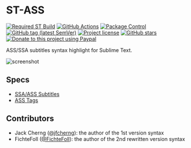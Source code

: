 # ST-ASS

[![Required ST Build](https://img.shields.io/badge/ST-4105+-orange.svg?style=flat-square&logo=sublime-text)](https://www.sublimetext.com)
[![GitHub Actions](https://img.shields.io/github/workflow/status/jfcherng-sublime/ST-ASS/Python?style=flat-square)](https://github.com/jfcherng-sublime/ST-ASS/actions)
[![Package Control](https://img.shields.io/packagecontrol/dt/Advanced%20Substation%20Alpha%20%28ASS%29?style=flat-square)](https://packagecontrol.io/packages/Advanced%20Substation%20Alpha%20%28ASS%29)
[![GitHub tag (latest SemVer)](https://img.shields.io/github/tag/jfcherng-sublime/ST-ASS?style=flat-square&logo=github)](https://github.com/jfcherng-sublime/ST-ASS/tags)
[![Project license](https://img.shields.io/github/license/jfcherng-sublime/ST-ASS?style=flat-square&logo=github)](https://github.com/jfcherng-sublime/ST-ASS/blob/st4/LICENSE)
[![GitHub stars](https://img.shields.io/github/stars/jfcherng-sublime/ST-ASS?style=flat-square&logo=github)](https://github.com/jfcherng-sublime/ST-ASS/stargazers)
[![Donate to this project using Paypal](https://img.shields.io/badge/paypal-donate-blue.svg?style=flat-square&logo=paypal)](https://www.paypal.me/jfcherng/5usd)

ASS/SSA subtitles syntax highlight for Sublime Text.

![screenshot](https://raw.githubusercontent.com/jfcherng-sublime/ST-ASS/gh-pages/images/screenshot/screenshot.png)

## Specs

- [SSA/ASS Subtitles](http://www.matroska.org/technical/specs/subtitles/ssa.html)
- [ASS Tags](http://docs.aegisub.org/3.2/ASS_Tags/)

## Contributors

- Jack Cherng ([@jfcherng](https://github.com/jfcherng)): the author of the 1st version syntax
- FichteFoll ([@FichteFoll](https://github.com/FichteFoll)): the author of the 2nd rewritten version syntax
